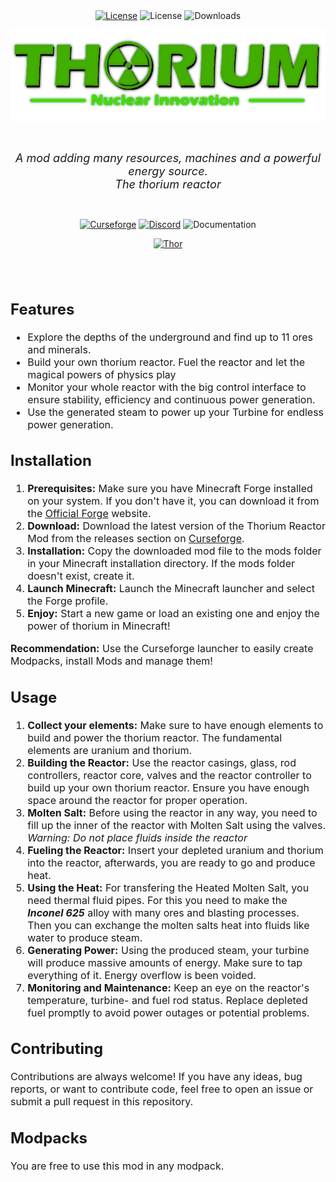 
<br>
<br>
<div align = center>

[![License](https://img.shields.io/badge/License-MIT-830F26?style=for-the-badge&labelColor=A4011A&logoColor=white&logo=bookstack)](https://github.com/UnhappyCodings/thoriumreactors/blob/master/LICENSE)
![License](https://img.shields.io/discord/734726882058174486?style=for-the-badge&label=Discord&color=4B58CC&labelColor=5865F2)
![Downloads](https://cf.way2muchnoise.eu/full_thorium-reactors_downloads.svg?badge_style=for_the_badge)

![Thoriumreactors Mod](thumbnail.png)

<br>

<font size="4">*A mod adding many resources, machines and a powerful energy source.  
The thorium reactor*</font>

<br>

[![Curseforge](https://img.shields.io/badge/CurseForge-E04E14?style=for-the-badge&logoColor=white&logo=CurseForge)](https://www.curseforge.com/minecraft/mc-mods/thorium-reactors)
[![Discord](https://img.shields.io/badge/Join_Discord-5865F2?style=for-the-badge&logoColor=white&logo=Discord)](https://discord.intelligence-modding.de)
![Documentation](https://img.shields.io/badge/Documentation_(Soon)-5abcff?style=for-the-badge&logoColor=white&logo=GitBook)

[![Thor](https://img.shields.io/badge/Thor_Approved-43E000?style=for-the-badge&logoColor=white&logo=checkmarx)](CERTIFICATE.pdf)
</div>

<br>
<br>

<font size="3">

## Features

- Explore the depths of the underground and find up to 11 ores and minerals.
- Build your own thorium reactor. Fuel the reactor and let the magical powers of physics play
- Monitor your whole reactor with the big control interface to ensure stability, efficiency and continuous power generation.
- Use the generated steam to power up your Turbine for endless power generation.

## Installation

1. **Prerequisites:** Make sure you have Minecraft Forge installed on your system. If you don't have it, you can download it from the [Official Forge](https://files.minecraftforge.net/) website.
2. **Download:** Download the latest version of the Thorium Reactor Mod from the releases section on [Curseforge](https://curseforge.com/minecraft/mc-mods/thorium-reactors/files/).
3. **Installation:** Copy the downloaded mod file to the mods folder in your Minecraft installation directory. If the mods folder doesn't exist, create it.
4. **Launch Minecraft:** Launch the Minecraft launcher and select the Forge profile.
5. **Enjoy:** Start a new game or load an existing one and enjoy the power of thorium in Minecraft!

**Recommendation:** Use the Curseforge launcher to easily create Modpacks, install Mods and manage them!

## Usage

1. **Collect your elements:** Make sure to have enough elements to build and power the thorium reactor. The fundamental elements are uranium and thorium.
2. **Building the Reactor:** Use the reactor casings, glass, rod controllers, reactor core, valves and the reactor controller to build up your own thorium reactor. Ensure you have enough space around the reactor for proper operation.
3. **Molten Salt:** Before using the reactor in any way, you need to fill up the inner of the reactor with Molten Salt using the valves. *Warning: Do not place fluids inside the reactor*
4. **Fueling the Reactor:** Insert your depleted uranium and thorium into the reactor, afterwards, you are ready to go and produce heat.
5. **Using the Heat:** For transfering the Heated Molten Salt, you need thermal fluid pipes. For this you need to make the  ***Inconel 625*** alloy with many ores and blasting processes. Then you can exchange the molten salts heat into fluids like water to produce steam.
6. **Generating Power:** Using the produced steam, your turbine will produce massive amounts of energy. Make sure to tap everything of it. Energy overflow is been voided.
7. **Monitoring and Maintenance:** Keep an eye on the reactor's temperature, turbine- and fuel rod status. Replace depleted fuel promptly to avoid power outages or potential problems.

## Contributing
Contributions are always welcome! If you have any ideas, bug reports, or want to contribute code, feel free to open an issue or submit a pull request in this repository.

## Modpacks
You are free to use this mod in any modpack.
</font>